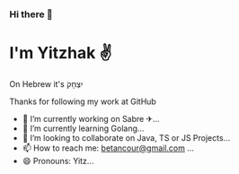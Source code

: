 ### Hi there 👋
# I'm Yitzhak ✌
On Hebrew it's יִצְחָק 

Thanks for following my work at GitHub


- 🔭 I’m currently working on Sabre ✈...
- 🌱 I’m currently learning Golang...
- 👯 I’m looking to collaborate on Java, TS or JS Projects...
- 📫 How to reach me: betancour@gmail.com  ...
- 😄 Pronouns: Yitz...
<!--
**betancour/betancour** is a ✨ _special_ ✨ repository because its `README.md` (this file) appears on your GitHub profile.

Here are some ideas to get you started:

- 🤔 I’m looking for help with TS ...
- 💬 Ask me about Java and Goland...

- ⚡ Fun fact: I'm an Asperger guy ...
-->
